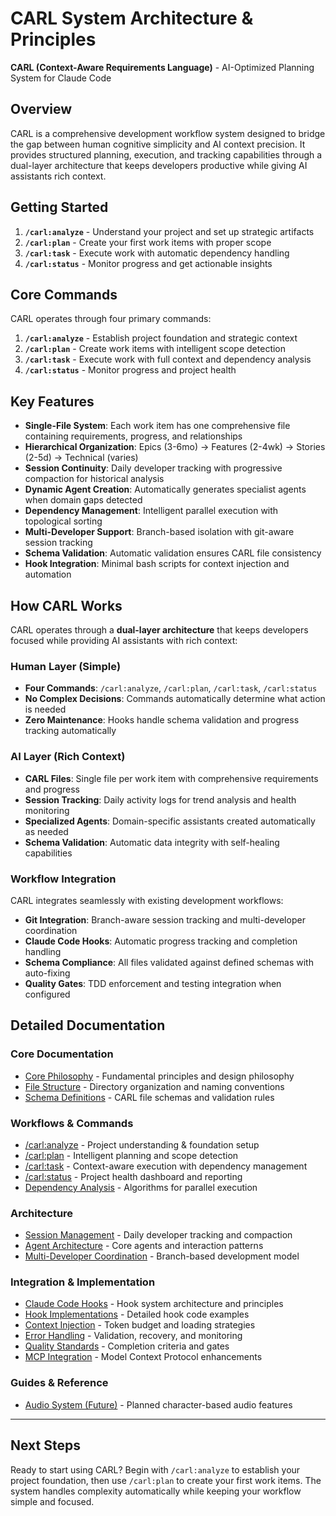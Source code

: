 # CARL System Architecture & Principles

**CARL (Context-Aware Requirements Language)** - AI-Optimized Planning System for Claude Code

## Overview

CARL is a comprehensive development workflow system designed to bridge the gap between human cognitive simplicity and AI context precision. It provides structured planning, execution, and tracking capabilities through a dual-layer architecture that keeps developers productive while giving AI assistants rich context.

## Getting Started

1. **`/carl:analyze`** - Understand your project and set up strategic artifacts
2. **`/carl:plan`** - Create your first work items with proper scope  
3. **`/carl:task`** - Execute work with automatic dependency handling
4. **`/carl:status`** - Monitor progress and get actionable insights

## Core Commands

CARL operates through four primary commands:

1. **`/carl:analyze`** - Establish project foundation and strategic context
2. **`/carl:plan`** - Create work items with intelligent scope detection
3. **`/carl:task`** - Execute work with full context and dependency analysis
4. **`/carl:status`** - Monitor progress and project health

## Key Features

- **Single-File System**: Each work item has one comprehensive file containing requirements, progress, and relationships
- **Hierarchical Organization**: Epics (3-6mo) → Features (2-4wk) → Stories (2-5d) → Technical (varies)
- **Session Continuity**: Daily developer tracking with progressive compaction for historical analysis
- **Dynamic Agent Creation**: Automatically generates specialist agents when domain gaps detected
- **Dependency Management**: Intelligent parallel execution with topological sorting
- **Multi-Developer Support**: Branch-based isolation with git-aware session tracking
- **Schema Validation**: Automatic validation ensures CARL file consistency
- **Hook Integration**: Minimal bash scripts for context injection and automation

## How CARL Works

CARL operates through a **dual-layer architecture** that keeps developers focused while providing AI assistants with rich context:

### Human Layer (Simple)
- **Four Commands**: `/carl:analyze`, `/carl:plan`, `/carl:task`, `/carl:status`
- **No Complex Decisions**: Commands automatically determine what action is needed
- **Zero Maintenance**: Hooks handle schema validation and progress tracking automatically

### AI Layer (Rich Context)
- **CARL Files**: Single file per work item with comprehensive requirements and progress
- **Session Tracking**: Daily activity logs for trend analysis and health monitoring  
- **Specialized Agents**: Domain-specific assistants created automatically as needed
- **Schema Validation**: Automatic data integrity with self-healing capabilities

### Workflow Integration
CARL integrates seamlessly with existing development workflows:
- **Git Integration**: Branch-aware session tracking and multi-developer coordination
- **Claude Code Hooks**: Automatic progress tracking and completion handling
- **Schema Compliance**: All files validated against defined schemas with auto-fixing
- **Quality Gates**: TDD enforcement and testing integration when configured

## Detailed Documentation

### Core Documentation
- [Core Philosophy](docs/core/philosophy.md) - Fundamental principles and design philosophy
- [File Structure](docs/architecture/file-structure.md) - Directory organization and naming conventions
- [Schema Definitions](docs/architecture/schemas.md) - CARL file schemas and validation rules

### Workflows & Commands
- [/carl:analyze](docs/workflows/analyze.md) - Project understanding & foundation setup
- [/carl:plan](docs/workflows/plan.md) - Intelligent planning and scope detection
- [/carl:task](docs/workflows/task.md) - Context-aware execution with dependency management
- [/carl:status](docs/workflows/status.md) - Project health dashboard and reporting
- [Dependency Analysis](docs/workflows/dependency-analysis.md) - Algorithms for parallel execution

### Architecture
- [Session Management](docs/architecture/session-management.md) - Daily developer tracking and compaction
- [Agent Architecture](docs/architecture/agents.md) - Core agents and interaction patterns
- [Multi-Developer Coordination](docs/architecture/multi-developer.md) - Branch-based development model

### Integration & Implementation
- [Claude Code Hooks](docs/integration/hooks.md) - Hook system architecture and principles
- [Hook Implementations](docs/integration/hook-implementations.md) - Detailed hook code examples
- [Context Injection](docs/integration/context-injection.md) - Token budget and loading strategies
- [Error Handling](docs/integration/error-handling.md) - Validation, recovery, and monitoring
- [Quality Standards](docs/integration/quality-standards.md) - Completion criteria and gates
- [MCP Integration](docs/integration/mcp.md) - Model Context Protocol enhancements

### Guides & Reference
- [Audio System (Future)](docs/guides/audio-system.md) - Planned character-based audio features

---

## Next Steps

Ready to start using CARL? Begin with `/carl:analyze` to establish your project foundation, then use `/carl:plan` to create your first work items. The system handles complexity automatically while keeping your workflow simple and focused.